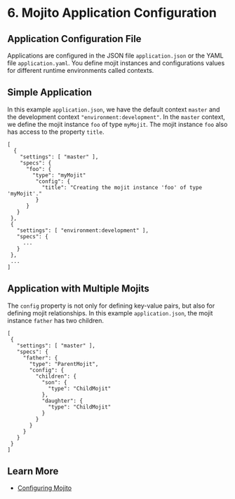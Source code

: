 # 6. Mojito Application Configuration #

## Application Configuration File ##

Applications are configured in the JSON file `application.json` or the
YAML file `application.yaml`. You define mojit instances and configurations values
for different runtime environments called contexts.

## Simple Application ##

In this example `application.json`, we have the default context `master`
and the development context `"environment:development"`. In the `master`
context, we define the mojit instance `foo` of type `myMojit`. The mojit instance
`foo` also has access to the property `title`.

    [     
      {
        "settings": [ "master" ],
        "specs": {
          "foo": {
            "type": "myMojit"
             "config": {
               "title": "Creating the mojit instance 'foo' of type 'myMojit'."
             }
          }
       }
     },
     {
       "settings": [ "environment:development" ],
       "specs": {
         ...
       }
     },
     ...
    ]

## Application with Multiple Mojits ##

The `config` property is not only for defining key-value pairs,
but also for defining mojit relationships. In this example
`application.json`, the mojit instance `father` has two children.

    [
     {
       "settings": [ "master" ],
       "specs": {
         "father": {
           "type": "ParentMojit",
           "config": {
             "children": {
               "son": {
                 "type": "ChildMojit"
               },
               "daughter": {
                 "type": "ChildMojit"
               }
             }
           }
         }
       }
     }
    ]


## Learn More ##

* [Configuring Mojito](http://developer.yahoo.com/cocktails/mojito/docs/intro/mojito_configuring.html)
